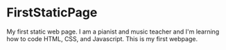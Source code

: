 # FirstStaticPage
 My first static web page. 
 I am a pianist and music teacher and I'm learning how to code HTML, CSS, and Javascript. This is my first webpage. 
